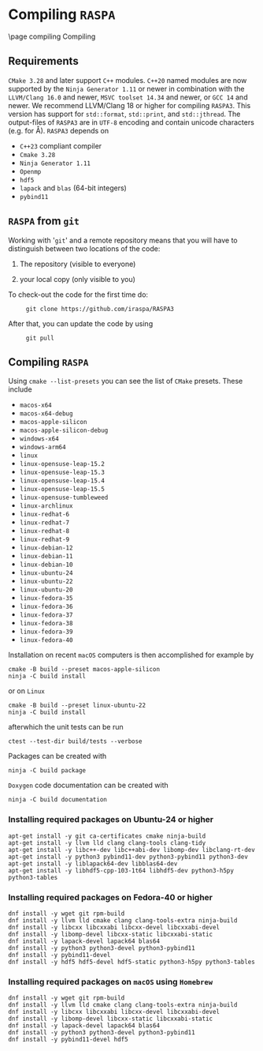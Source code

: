 # Compiling `RASPA`
\page compiling Compiling

## Requirements

`CMake 3.28` and later support `C++` modules. `C++20` named modules are
now supported by the `Ninja Generator 1.11` or newer in combination with
the `LLVM/Clang 16.0` and newer, `MSVC toolset 14.34` and newer, or
`GCC 14` and newer. We recommend LLVM/Clang 18 or higher for compiling
`RASPA3`. This version has support for `std::format`, `std::print`, and
`std::jthread`. The output-files of `RASPA3` are in `UTF-8` encoding and
contain unicode characters (e.g. for Å). `RASPA3` depends on

-   `C++23` compliant compiler
-   `Cmake 3.28`
-   `Ninja Generator 1.11`
-   `Openmp`
-   `hdf5`
-   `lapack` and `blas` (64-bit integers)
-   `pybind11`

## `RASPA` from `git`

Working with '`git`' and a remote repository means that you will have to
distinguish between two locations of the code:

1.  The repository (visible to everyone)

2.  your local copy (only visible to you)

To check-out the code for the first time do:

         git clone https://github.com/iraspa/RASPA3

After that, you can update the code by using

         git pull

## Compiling `RASPA`

Using `cmake --list-presets` you can see the list of `CMake` presets.
These include

-   `macos-x64`
-   `macos-x64-debug`
-   `macos-apple-silicon`
-   `macos-apple-silicon-debug`
-   `windows-x64`
-   `windows-arm64`
-   `linux`
-   `linux-opensuse-leap-15.2`
-   `linux-opensuse-leap-15.3`
-   `linux-opensuse-leap-15.4`
-   `linux-opensuse-leap-15.5`
-   `linux-opensuse-tumbleweed`
-   `linux-archlinux`
-   `linux-redhat-6`
-   `linux-redhat-7`
-   `linux-redhat-8`
-   `linux-redhat-9`
-   `linux-debian-12`
-   `linux-debian-11`
-   `linux-debian-10`
-   `linux-ubuntu-24`
-   `linux-ubuntu-22`
-   `linux-ubuntu-20`
-   `linux-fedora-35`
-   `linux-fedora-36`
-   `linux-fedora-37`
-   `linux-fedora-38`
-   `linux-fedora-39`
-   `linux-fedora-40`

Installation on recent `macOS` computers is then accomplished for
example by

    cmake -B build --preset macos-apple-silicon
    ninja -C build install

or on `Linux`

    cmake -B build --preset linux-ubuntu-22
    ninja -C build install

afterwhich the unit tests can be run

    ctest --test-dir build/tests --verbose

Packages can be created with

    ninja -C build package

`Doxygen` code documentation can be created with

    ninja -C build documentation

### Installing required packages on Ubuntu-24 or higher

    apt-get install -y git ca-certificates cmake ninja-build
    apt-get install -y llvm lld clang clang-tools clang-tidy
    apt-get install -y libc++-dev libc++abi-dev libomp-dev libclang-rt-dev
    apt-get install -y python3 pybind11-dev python3-pybind11 python3-dev
    apt-get install -y liblapack64-dev libblas64-dev
    apt-get install -y libhdf5-cpp-103-1t64 libhdf5-dev python3-h5py python3-tables

### Installing required packages on Fedora-40 or higher

    dnf install -y wget git rpm-build
    dnf install -y llvm lld cmake clang clang-tools-extra ninja-build
    dnf install -y libcxx libcxxabi libcxx-devel libcxxabi-devel 
    dnf install -y libomp-devel libcxx-static libcxxabi-static
    dnf install -y lapack-devel lapack64 blas64
    dnf install -y python3 python3-devel python3-pybind11
    dnf install -y pybind11-devel
    dnf install -y hdf5 hdf5-devel hdf5-static python3-h5py python3-tables

### Installing required packages on `macOS` using `Homebrew`

    dnf install -y wget git rpm-build
    dnf install -y llvm lld cmake clang clang-tools-extra ninja-build
    dnf install -y libcxx libcxxabi libcxx-devel libcxxabi-devel
    dnf install -y libomp-devel libcxx-static libcxxabi-static
    dnf install -y lapack-devel lapack64 blas64
    dnf install -y python3 python3-devel python3-pybind11
    dnf install -y pybind11-devel hdf5